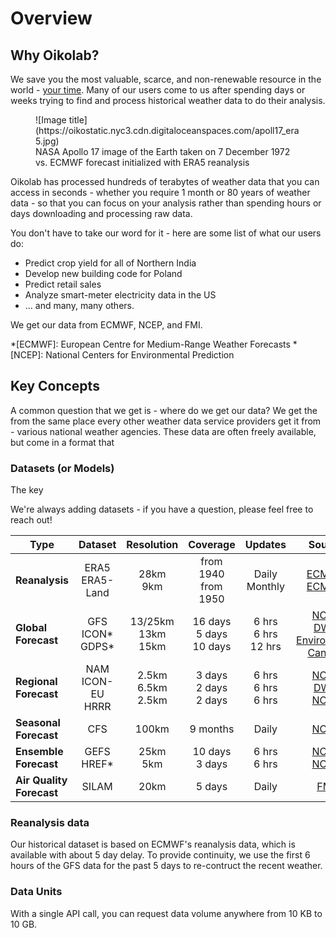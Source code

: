 # Overview

## Why Oikolab?

We save you the most valuable, scarce, and non-renewable resource in the world - <u>your time</u>. Many of our users
come to us after spending days or weeks trying to find and process historical weather data to do their analysis. 

<figure markdown>
  ![Image title](https://oikostatic.nyc3.cdn.digitaloceanspaces.com/apoll17_era5.jpg)
  <figcaption>NASA Apollo 17 image of the Earth taken on 7 December 1972 vs. ECMWF forecast initialized with ERA5 reanalysis</figcaption>
</figure>


Oikolab has processed hundreds of terabytes of weather data that you can access in seconds - whether you require 1 month 
or 80 years of weather data - so that you can focus on your analysis rather than spending hours or days 
downloading and processing raw data.

You don't have to take our word for it - here are some list of what our users do:

* Predict crop yield for all of Northern India
* Develop new building code for Poland
* Predict retail sales 
* Analyze smart-meter electricity data in the US
* ... and many, many others. 

We get our data from ECMWF, NCEP, and FMI.

*[ECMWF]: European Centre for Medium-Range Weather Forecasts
*[NCEP]: National Centers for Environmental Prediction

## Key Concepts

A common question that we get is - where do we get our data? We get the from the same place every other weather data service providers get it from - various national weather agencies. These data are often freely available, but come in a format that  


### Datasets (or Models)

The key 

We're always adding datasets - if you have a question, please feel free to reach out!

Type                 |                  Dataset                  |             Resolution             |                   Coverage                   |               Updates               | Source 
---------            |:-----------------------------------------:|:----------------------------------:|:--------------------------------------------:|:-----------------------------------:| :----: 
**Reanalysis**       |           ERA5 <br/> ERA5-Land            |           28km <br/> 9km           |          from 1940 <br/> from 1950           |          Daily<br/>Monthly          | [ECMWF](https://www.ecmwf.int/)<br/>[ECMWF](https://www.ecmwf.int/)
**Global<br/>  Forecast**  |     GFS <br/> ICON* <br/> GDPS*<br/>      |   13/25km <br/> 13km <br/> 15km    |      16 days <br/> 5 days <br/> 10 days      |     6 hrs<br/>6 hrs<br/>12 hrs      | [NCEP](https://www.weather.gov/ncep/)<br/> [DWD](https://www.dwd.de)<br/>[Environment Canada](https://weather.gc.ca/canada_e.html)
**Regional<br/>  Forecast**|         NAM <br/>ICON-EU<br/>HRRR         |2.5km<br/>6.5km<br/>2.5km | 3 days<br/> 2 days <br/>2 days | 6 hrs<br/>6 hrs<br/>6 hrs | [NCEP](https://www.weather.gov/ncep/) <br/> [DWD](https://www.dwd.de) <br/> [NCEP](https://www.weather.gov/ncep/)
**Seasonal<br/>  Forecast**|                    CFS                    |               100km                |                   9 months                   |                Daily                | [NCEP](https://www.weather.gov/ncep/)
**Ensemble Forecast**      |             GEFS  <br/> HREF*             |           25km <br/> 5km           |             10 days <br/> 3 days             |           6 hrs<br/>6 hrs           | [NCEP](https://www.weather.gov/ncep/) <br/> [NCEP](https://www.weather.gov/ncep/)
**Air Quality Forecast**   |                   SILAM                   |                20km                |                    5 days                    |                Daily                | [FMI](https://en.ilmatieteenlaitos.fi/)

### Reanalysis data

Our historical dataset is based on ECMWF's reanalysis data, which is available with about 5 day delay. To provide continuity, we use the first 6 hours of the GFS data for the past 5 days to re-contruct the recent weather.

### Data Units

With a single API call, you can request data volume anywhere from 10 KB to 10 GB. 